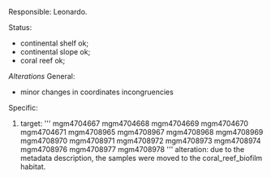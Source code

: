Responsible: Leonardo.

Status:
- continental shelf ok;
- continental slope ok;
- coral reef ok;

*Alterations*
General:
- minor changes in coordinates incongruencies

Specific:
1. target:
'''
mgm4704667
mgm4704668
mgm4704669
mgm4704670
mgm4704671
mgm4708965
mgm4708967
mgm4708968
mgm4708969
mgm4708970
mgm4708971
mgm4708972
mgm4708973
mgm4708974
mgm4708976
mgm4708977
mgm4708978
'''
alteration: due to the metadata description, the samples were moved to the
coral_reef_biofilm habitat.